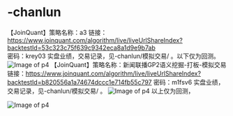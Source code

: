 # -chanlun 
 【JoinQuant】策略名称：a3 链接：https://www.joinquant.com/algorithm/live/liveUrlShareIndex?backtestId=53c323c75f639c9342eca8a1d9e9b7ab  
密码：krey03
实盘业绩，交易记录，见-chanlun/模拟交易/ 。以下仅为回测。
![Image of p4](https://github.com/tomcat123a/-chanlun/blob/master/zoushileixing/2017_01.png)
【JoinQuant】策略名称：新闻联播GP2语义挖掘-打板-模拟交易  链接：https://www.joinquant.com/algorithm/live/liveUrlShareIndex?backtestId=b820556a1a74674dccc1e714fb55c797  密码：m1fsv6
 实盘业绩，交易记录，见-chanlun/模拟交易/ 。
![Image of p4](https://github.com/tomcat123a/-chanlun/blob/master/zoushileixing/GPT2.png)
以上仅为回测，
 
 ![Image of p4](https://github.com/tomcat123a/-chanlun/blob/master/zoushileixing/36ABB74F-7745-4D1F-BB38-F733A3E438B6.png)
